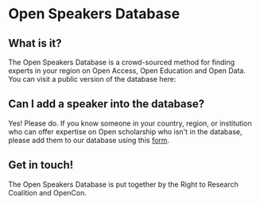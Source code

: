 # Open Speakers Database

## What is it? 
The Open Speakers Database is a crowd-sourced method for finding experts in your region on Open Access, Open Education and Open Data. You can visit a public version of the database here:

## Can I add a speaker into the database? 
Yes! Please do. If you know someone in your country, region, or institution who can offer expertise on Open scholarship who isn't in the database, please add them to our database using this [form](https://docs.google.com/forms/d/e/1FAIpQLSeFG9BLCOu21NfxbDjmzK7NThDWiRs7GjnLaFmLUXEkZU16jg/viewform?usp=sf_link).

## Get in touch!
The Open Speakers Database is put together by the Right to Research Coalition and OpenCon.



